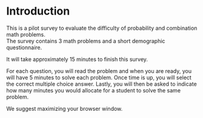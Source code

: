 # Introduction

This is a pilot survey to evaluate the difficulty of probability and combination math problems.  
The survey contains 3 math problems and a short demographic questionnaire.

It will take approximately 15 minutes to finish this survey. 

For each question, you will read the problem and when you are ready, you will have 5 minutes to solve each problem. 
Once time is up, you will select the correct multiple choice answer.
Lastly, you will then be asked to indicate how many minutes you would allocate for a student to solve the same problem.

We suggest maximizing your browser window.